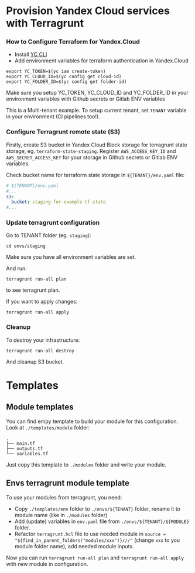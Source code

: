 # Provision Yandex Cloud services with Terragrunt

### How to Configure Terraform for Yandex.Cloud

- Install [YC CLI](https://cloud.yandex.com/docs/cli/quickstart)
- Add environment variables for terraform authentication in Yandex.Cloud

```
export YC_TOKEN=$(yc iam create-token)
export YC_CLOUD_ID=$(yc config get cloud-id)
export YC_FOLDER_ID=$(yc config get folder-id)
```

Make sure you setup YC_TOKEN, YC_CLOUD_ID and YC_FOLDER_ID in your environment variables with Github secrets or Gitlab ENV variables

This is a Multi-tenant example.
To setup current tenant, set `TENANT` variable in your environment (CI pipelines too!).

### Configure Terragrunt remote state (S3)

Firstly, create S3 bucket in Yandex Cloud Block storage for terragrunt state storage, eg. `terraform-state-staging`.
Register `AWS_ACCESS_KEY_ID` and `AWS_SECRET_ACCESS_KEY` for your storage in Github secrets or Gitlab ENV variables.

Check bucket name for terraform state storage in `${TENANT}/env.yaml` file:

```yaml
# ${TENANT}/env.yaml
#...
s3:
  bucket: staging-for-example-tf-state
#...
```

### Update terragrunt configuration

Go to TENANT folder (eg. `staging`):

```shel
cd envs/staging
```

Make sure you have all environment variables are set.

And run:

```shell
terragrunt run-all plan
```

to see terragrunt plan.

If you want to apply changes:

```shell
terragrunt run-all apply
```

### Cleanup

To destroy your infrastructure:
```shell
terragrunt run-all destroy
```
And cleanup S3 bucket.

# Templates

## Module templates

You can find empy template to build your module for this configuration.
Look at `./templates/module` folder:

```
.
├── main.tf
├── outputs.tf
└── variables.tf
```

Just copy this template to `./modules` folder and write your module.

## Envs terragrunt module template

To use your modules from terragrunt, you need:

- Copy `./templates/env` folder to `./envs/${TENANT}` folder, rename it to module name (like in `./modules` folder) 
- Add (update) variables in `env.yaml` file from `./envs/${TENANT}/${MODULE}` folder.
- Refactor `terragrunt.hcl` file to use needed module in `source = "${find_in_parent_folders("modules/xxx")}///"` (change `xxx` to you module folder name), add needed module inputs.

Now you can run `terragrunt run-all plan` and `terragrunt run-all apply` with new module in configuration.